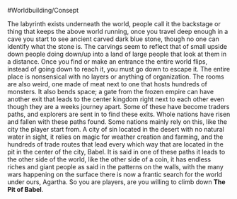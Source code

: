 #Worldbuilding/Consept

The labyrinth exists underneath the world, people call it the backstage or thing that keeps the above world running, once you travel deep enough in a cave you start to see ancient carved dark blue stone, though no one can identify what the stone is. The carvings seem to reflect that of small upside down people doing down/up into a land of large people that look at them in a distance. Once you find or make an entrance the entire world flips, instead of going down to reach it, you must go down to escape it. The entire place is nonsensical with no layers or anything of organization. The rooms are also weird, one made of meat next to one that hosts hundreds of monsters. It also bends space; a gate from the frozen empire can have another exit that leads to the center kingdom right next to each other even though they are a weeks journey apart. Some of these have become traders paths, and explorers are sent in to find these exits. Whole nations have risen and fallen with these paths found. Some nations mainly rely on this, like the city the player start from. A city of sin located in the desert with no natural water in sight, it relies on magic for weather creation and farming, and the hundreds of trade routes that lead every which way that are located in the pit in the center of the city, Babel. It is said in one of these paths it leads to the other side of the world, like the other side of a coin, it has endless riches and giant people as said in the patterns on the walls, with the many wars happening on the surface there is now a frantic search for the world under ours, Agartha. So you are players, are you willing to climb down **The Pit of Babel**.